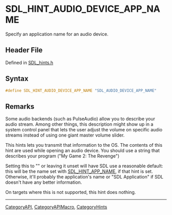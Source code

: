 # SDL_HINT_AUDIO_DEVICE_APP_NAME

Specify an application name for an audio device.

## Header File

Defined in [SDL_hints.h](https://github.com/libsdl-org/SDL/blob/SDL2/include/SDL_hints.h)

## Syntax

```c
#define SDL_HINT_AUDIO_DEVICE_APP_NAME "SDL_AUDIO_DEVICE_APP_NAME"
```

## Remarks

Some audio backends (such as PulseAudio) allow you to describe your audio
stream. Among other things, this description might show up in a system
control panel that lets the user adjust the volume on specific audio
streams instead of using one giant master volume slider.

This hints lets you transmit that information to the OS. The contents of
this hint are used while opening an audio device. You should use a string
that describes your program ("My Game 2: The Revenge")

Setting this to "" or leaving it unset will have SDL use a reasonable
default: this will be the name set with
[SDL_HINT_APP_NAME](SDL_HINT_APP_NAME), if that hint is set. Otherwise,
it'll probably the application's name or "SDL Application" if SDL doesn't
have any better information.

On targets where this is not supported, this hint does nothing.

----
[CategoryAPI](CategoryAPI), [CategoryAPIMacro](CategoryAPIMacro), [CategoryHints](CategoryHints)

